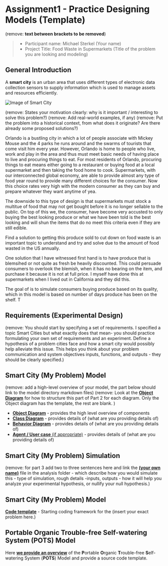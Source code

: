 # Assignment1 - Practice Designing Models (Template)
(remove: **text between brackets to be removed**)

> * Participant name: Michael Sterkel (Your name)
> * Project Title: Food Waste in Supermarkets (Title of the problem you are looking and modeling)

## General Introduction

A **smart city** is an urban area that uses different types of electronic data collection sensors to supply information which is used to manage assets and resources efficiently.

![Image of Smart City](images/smartcity.png)

(remove: States your motivation clearly: why is it important / interesting to solve this problem?)
(remove: Add real-world examples, if any)
(remove: Put the problem into a historical context, from what does it originate? Are there already some proposed solutions?)

Orlando is a bustling city in which a lot of people associate with Mickey Mouse and the 4 parks he runs around and the swarms of tourists that come visit him every year.  However, Orlando is home to people who live, work and play in the area and thus must meet basic needs of having place to live and procuring things to eat.  For most residents of Orlando, procuring things to eat means either going to a restaurant or buying food at a local supermarket and then taking the food home to cook.  Supermarkets, with our interconnected global economy, are able to provide almost any type of food year round to provide many different choices for the consumer.  Now this choice rates very high with the modern consumer as they can buy and prepare whatever they want anytime of yea.

The downside to this type of design is that supermarkets must stock a multitue of food that may not get bought before it is no longer sellable to the public.  On top of this we, the consumer, have become very accusted to only buying the best looking produce or what we have been told is the best looking and will shun the items that do no meet this criteria even if they are still edible.  

Find a solution to getting this produce sold to cut down on food waste is an important topic to understand and try and solve due to the amount of food wasted in the US annually.

One solution that I have witnessed first hand is to have produce that is blemsihed or not quite as fresh be heavily discounted.  This could persuade consumers to overlook the blemish, when it has no bearing on the item, and purchase it because it is not at full price.  I myself have done this at supermarkets when I lived out in California and they did this.

The goal of is to simulate consumers buying produce based on its quality, which in this model is based on number of days produce has been on the shelf.  T

## Requirements (Experimental Design)

(remove: You should start by specifying a set of requirements. I specified a topic Smart Cities but what exactly does that mean-  you should practice formulating your own set of requirements and an experiment. Define a hypothesis of a problem cities face and how a smart city would possibly help alleviate this issue. This helps you think about your problem communication and system objectives inputs, functions, and outputs - they should be clearly specified.)

## Smart City (My Problem) Model

(remove: add a high-level overview of your model, the part below should link to the model directory markdown files)
(remove: Look at the [**Object Diagram**](model/object_diagram.md) for how to structure this part of Part 2 for each diagram. Only the Object diagram has the template, the rest are blank. )

* [**Object Diagram**](model/object_diagram.md) - provides the high level overview of components
* [**Class Diagram**](model/class_diagram.md) - provides details of (what are you providing details of)
* [**Behavior Diagram**](model/behavior_diagram.md) - provides details of (what are you providing details of)
* [**Agent / User case** (if appropriate)](model/agent_usecase_diagram.md) - provides details of (what are you providing details of)

## Smart City (My Problem) Simulation

(remove: for part 3 add two to three sentences here and link the [**(your own name)**](model/README.md) file in the analysis folder - which describe how you would simulate this - type of simulation, rough details -inputs, outputs - how it will help you analyze your experimental hypothesis, or nullify your null hypothesis.)


## Smart City (My Problem) Model
[**Code template**](code/README.md) - Starting coding framework for the (insert your exact problem here.)

## **P**ortable **O**rganic **T**rouble-free **S**elf-watering System (**POTS**) Model
Here [**we provide an overview**](code/POTS_system/README.md) of the **P**ortable **O**rganic **T**rouble-free **S**elf-watering System (**POTS**) Model and provide a source code template.
